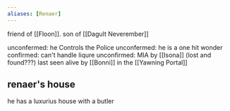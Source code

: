 ```yaml
---
aliases: [Renaer]
---
```


friend of [[Floon]].
son of [[Dagult Neverember]]


unconfermed: he Controls the Police
unconfermed: he is a one hit wonder
confirmed: can't handle liqure
unconfirmed: MIA by [[Isona]] (lost and found???)
last seen alive by [[Bonni]] in the [[Yawning Portal]]

## renaer's house

he has a luxurius house with a butler
